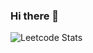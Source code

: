 ### Hi there 👋
![Leetcode Stats](https://leetcard.jacoblin.cool/YosraSkhiri?theme=nord,unicorn&ext=heatmap)
